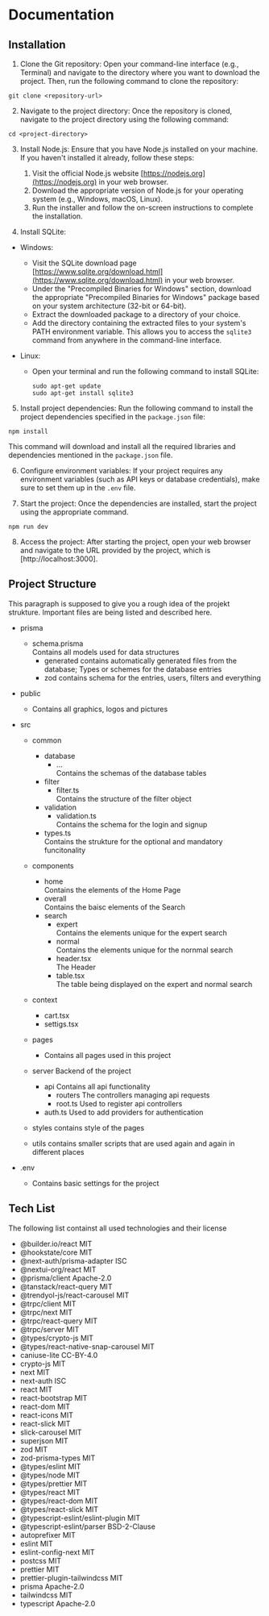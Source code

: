 # Documentation

## Installation

1. Clone the Git repository: Open your command-line interface (e.g., Terminal) and navigate to the directory where you want to download the project. Then, run the following command to clone the repository:

```
git clone <repository-url>
```


2. Navigate to the project directory: Once the repository is cloned, navigate to the project directory using the following command:

```
cd <project-directory>
```


3. Install Node.js: Ensure that you have Node.js installed on your machine. If you haven't installed it already, follow these steps:

    1. Visit the official Node.js website [https://nodejs.org](https://nodejs.org) in your web browser.
    2. Download the appropriate version of Node.js for your operating system (e.g., Windows, macOS, Linux).
    3. Run the installer and follow the on-screen instructions to complete the installation.

4. Install SQLite:

- Windows:
  - Visit the SQLite download page [https://www.sqlite.org/download.html](https://www.sqlite.org/download.html) in your web browser.
  - Under the "Precompiled Binaries for Windows" section, download the appropriate "Precompiled Binaries for Windows" package based on your system architecture (32-bit or 64-bit).
  - Extract the downloaded package to a directory of your choice.
  - Add the directory containing the extracted files to your system's PATH environment variable. This allows you to access the `sqlite3` command from anywhere in the command-line interface.

- Linux:
  - Open your terminal and run the following command to install SQLite:
    ```
    sudo apt-get update
    sudo apt-get install sqlite3
    ```

5. Install project dependencies: Run the following command to install the project dependencies specified in the `package.json` file:
```
npm install
```
This command will download and install all the required libraries and dependencies mentioned in the `package.json` file.

6. Configure environment variables: If your project requires any environment variables (such as API keys or database credentials), make sure to set them up in the `.env` file.

7. Start the project: Once the dependencies are installed, start the project using the appropriate command.

```
npm run dev
```

8. Access the project: After starting the project, open your web browser and navigate to the URL provided by the project, which is [http://localhost:3000].


## Project Structure

This paragraph is supposed to give you a rough idea of the projekt strukture. Important files are being listed and described here.

- prisma
  - schema.prisma               
  Contains all models used for data structures
    - generated
    contains automatically generated files from the database; Types or schemes for the database entries
    - zod
    contains schema for the entries, users, filters and everything

- public
    - Contains all graphics, logos and pictures 

- src
    - common
        - database
            - ...               
            Contains the schemas of the database tables
        - filter        
            - filter.ts        
             Contains the structure of the filter object
        - validation   
            - validation.ts     
            Contains the schema for the login and signup
        - types.ts              
        Contains the strukture for the optional and mandatory funcitonality
    - components
        - home                  
        Contains the elements of the Home Page
        - overall               
        Contains the baisc elements of the Search
        - search
            - expert            
            Contains the elements unique for the expert search
            - normal            
            Contains the elements unique for the nornmal search
            - header.tsx        
            The Header
            - table.tsx         
            The table being displayed on the expert and normal search

    - context
        - cart.tsx
        - settigs.tsx

    - pages                     
        - Contains all pages used in this project 

    - server
    Backend of the project
        - api
        Contains all api functionality
            - routers
            The controllers managing api requests
            - root.ts
            Used to register api controllers
        - auth.ts
        Used to add providers for authentication

    - styles
    contains style of the pages

    - utils
    contains smaller scripts that are used again and again in different places

- .env
    - Contains basic settings for the project 

## Tech List

The following list containst all used technologies and their license

- @builder.io/react MIT
- @hookstate/core MIT
- @next-auth/prisma-adapter ISC
- @nextui-org/react MIT
- @prisma/client    Apache-2.0
- @tanstack/react-query MIT
- @trendyol-js/react-carousel MIT
- @trpc/client MIT
- @trpc/next MIT
- @trpc/react-query MIT
- @trpc/server MIT
- @types/crypto-js MIT
- @types/react-native-snap-carousel MIT
- caniuse-lite  CC-BY-4.0
- crypto-js MIT
- next MIT
- next-auth ISC
- react MIT
- react-bootstrap MIT
- react-dom MIT
- react-icons MIT
- react-slick MIT
- slick-carousel MIT
- superjson MIT
- zod MIT
- zod-prisma-types MIT
- @types/eslint MIT
- @types/node MIT
- @types/prettier MIT
- @types/react MIT
- @types/react-dom MIT
- @types/react-slick MIT
- @typescript-eslint/eslint-plugin MIT
- @typescript-eslint/parser BSD-2-Clause
- autoprefixer MIT
- eslint MIT
- eslint-config-next MIT
- postcss MIT
- prettier MIT
- prettier-plugin-tailwindcss MIT
- prisma Apache-2.0
- tailwindcss MIT
- typescript Apache-2.0



